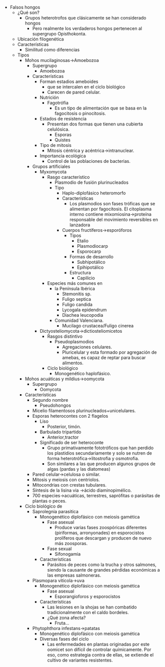 - Falsos hongos
	- ¿Qué son?
		- Grupos heterotrofos que clásicamente se han considerado hongos
			- Pero realmente los verdaderos hongos pertenecen al supergrupo Opisthokonta.
	- Ubicación filogenética
	- Características
		- Similitud como diferencias
	- Tipos
		- Mohos mucilaginosas→Amoebozoa
			- Supergrupo
				- Amoebozoa
			- Características
				- Forman estadios ameboides 
					- que se intercalen en el ciclo biológico
					- Carecen de pared celular.
				- Nutrición
					- Fagotrófia
						- Es un tipo de alimentación que se basa en la fagocitosis o pinocitosis.
				- Estados de resistencia
					- Presentan dos formas que tienen una cubierta celulósica.
						- Esporas
						- Quistes
				- Tipo de mitosis
					- Mitosis céntrica y acéntrica→intranuclear.
				- Importancia ecológica
					- Control de las poblaciones de bacterias.
			- Grupos artificiales 
				- Myxomycota
					- Rasgo característico
						- Plasmodio de fusión plurinucleados
						- Tipo
							- Haplo-diplofásico heteromorfo
							- Características
								- Los plasmodios son fases tróficas que se alimentan por fagocitosis. El citoplasma interno contiene mixomiosina→proteína responsable del movimiento reversibles en lanzadora
							- Cuerpos fructíferos→esporóforos
								- Tipos
									- Etalio
									- Plasmodiocarp
									- Esporocarp
								- Formas de desarrollo
									- Subhipotálico
									- Epihipotálico
								- Estructura 
									- Capilicio
					- Especies más comunes en 
						- la Península Ibérica
							- Stemonitis sp.
							- Fuligo septica
							- Fuligo candida
							- Lycogala epidendrum
							- Diachea leucopodia
						- Comunidad Valenciana.
							- Mucilago crustacea/Fuligo cinerea
				- Dictyosteliomycota→dictiosteliomicetos
					- Rasgos distintivo
						- Pseudoplasmodios 
							- Agregaciones celulares.
							- Pluricelular y esta formado por agregación de amebas, es capaz de reptar para buscar alimentos.
					- Ciclo biológico
						- Monogenético haplofásico.
		- Mohos acuáticas y mildius→oomycota
			- Supergrupo
				- Oomycota
		- Características
			- Segundo nombre
				- Pseudohongos
			- Micelio filamentosos plurinucleados+unicelulares.
			- Esporas heterocontes con 2 flagelos
				- Liso
					- Posterior, timón.
				- Barbulado tripartido
					- Anterior,tractor
				- Significado de ser heteroconte
					- Grupo primativamente fototróficos que han perdido los plastidios secundariamente y solo se nutren de forma heterotrófica→litostrofia y osmotrofia.
					- Son similares a las que producen algunos grupos de algas (pardas y las diatomeas)
			- Pared celular→celulosa o similar.
			- Mitosis y meiosis con centriolos.
			- Mitocondrias con crestas tubulares.
			- Síntesis de la lisina via →ácido diaminopimélico.
			- 700 especies→acuáticas, terrestres, saprófitas o parásitas de plantas o peces.
		- Ciclo biológico de 
			- Saprolegnia parasitica
				- Monogenético diplofásico con meiosis gamética
					- Fase asexual
						- Produce varias fases zoospóricas diferentes (piriformas, arronyonades) en esporocistos prolíferos que descargan y producen de nuevo más zoosporas.
					- Fase sexual
						- Sifonogamia
				- Características
					- Parásitos de peces como la trucha y otros salmones, siendo la causante de grandes pérdidas económicas a las empresas salmoneras.
			- Plasmopara viticola→uva
				- Monogenético diplofásico con meiosis gamética
					- Fase asexual
						- Esporangioforos y esporocistos
				- Características
					- Las lesiones en la shojas se han combatido tradicionalmente con el caldo bordeles.
					- ¿Qué zona afecta?
						- Fruta...
			- Phytophthora infestans→patatas
				- Monogenético diplofásico con meiosis gamética
				- Diversas fases del ciclo
					- Las enfermedades en plantas originadas por este oomicet son difícil de controlar químicamente. Por eso, como estrategia contra de ellas, se extiende el cultivo de variantes resistentes.
